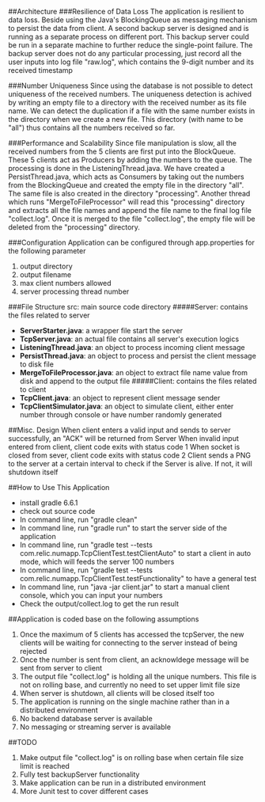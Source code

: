 
##Architecture
###Resilience of Data Loss
The application is resilient to data loss. Beside using the Java's BlockingQueue as messaging mechanism to persist the data from client. A second backup server is designed and is running as a separate process on different port. This backup server could be run in a separate machine to further reduce the single-point failure. The backup server does not do any particular processing, just record all the user inputs into log file "raw.log", which contains the 9-digit number and its received timestamp

###Number Uniqueness
Since using the database is not possible to detect uniqueness of the received numbers. The uniqueness detection is achived by writing an empty file to a directory with the received number as its file name. We can detect the duplication if a file with the same number exists in the directory when we create a new file. This directory (with name to be "all") thus contains all the numbers received so far.   

###Performance and Scalability
Since file manipulation is slow, all the received numbers from the 5 clients are first put into the BlockQueue. These 5 clients act as Producers by adding the numbers to the queue. The processing is done in the ListeningThread.java.  We have created a PersistThread.java, which acts as Consumers by taking out the numbers from the BlockingQueue and created the empty file in the directory "all". The same file is also created in the directory "processing".  Another thread which runs "MergeToFileProcessor" will read this "processing" directory and extracts all the file names and append the file name to the final log file "collect.log". Once it is merged to the file "collect.log", the empty file will be deleted from the "processing" directory.
  
###Configuration
Application can be configured through app.properties for the following parameter
1. output directory
2. output filename
3. max client numbers allowed
4. server processing thread number 

###File Structure
src: main source code directory
#####Server:  contains the files related to server
- **ServerStarter.java**:    a wrapper file start the server
- **TcpServer.java**:        an actual file contains all server's execution logics
- **ListeningThread.java**:  an object to process incoming client message
- **PersistThread.java**:    an object to process and persist the client message to disk file
- **MergeToFileProcessor.java**:  an object to extract file name value from disk and append to the output file
#####Client:  contains the files related to client
- **TcpClient.java**:          an object to represent client message sender
- **TcpClientSimulator.java**: an object to simulate client, either enter number through console or have number randomly generated
 
##Misc. Design
When client enters a valid input and sends to server successfully, an "ACK" will be returned from Server
When invalid input entered from client, client code exits with status code 1
When socket is closed from sever, client code exits with status code 2
Client sends a PNG to the server at a certain interval to check if the Server is alive. If not, it will shutdown itself 

##How to Use This Application
- install gradle 6.6.1
- check out source code
- In command line, run "gradle clean"
- In command line, run "gradle run" to start the server side of the application
- In command line, run "gradle test --tests com.relic.numapp.TcpClientTest.testClientAuto" to start a client in auto mode, which will feeds the server 100 numbers
- In command line, run "gradle test --tests com.relic.numapp.TcpClientTest.testFunctionality" to have a general test
- In command line, run "java -jar client.jar" to start a manual client console, which you can input your numbers
- Check the output/collect.log to get the run result

##Application is coded base on the following assumptions
1. Once the maximum of 5 clients has accessed the tcpServer, the new clients will be waiting for connecting to the server instead of being rejected
2. Once the number is sent from client, an acknowldege message will be sent from server to client
3. The output file "collect.log" is holding all the unique numbers. This file is not on rolling base, and currently no need to set upper limit file size
4. When server is shutdown, all clients will be closed itself too
5. The application is running on the single machine rather than in a distributed environment
6. No backend database server is available
7. No messaging or streaming server is available

##TODO
1. Make output file "collect.log" is on rolling base when certain file size limit is reached
2. Fully test backupServer functionality 
2. Make application can be run in a distributed environment
3. More Junit test to cover different cases

